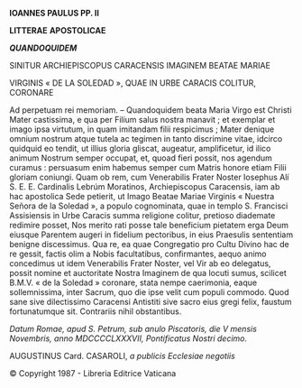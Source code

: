 **IOANNES PAULUS PP. II**

**LITTERAE** **APOSTOLICAE**

***QUANDOQUIDEM***

SINITUR ARCHIEPISCOPUS CARACENSIS IMAGINEM BEATAE MARIAE

VIRGINIS « DE LA SOLEDAD », QUAE IN URBE CARACIS COLITUR, CORONARE

Ad perpetuam rei memoriam. – Quandoquidem beata Maria Virgo est Christi Mater castissima, e qua per Filium salus nostra manavit ; et exemplar et imago ipsa virtutum, in quam imitandam filii respicimus ; Mater denique omnium nostrum atque tutela ac tegimen in tanto discrimine vitae, idcirco quidquid eo tendit, ut illius gloria gliscat, augeatur, amplificetur, id ilico animum Nostrum semper occupat, et, quoad fieri possit, nos agendum curamus : persuasum enim habemus semper cum Matris honore etiam Filii gloriam coniungi. Quam ob rem, cum Venerabilis Frater Noster Iosephus Alí S. E. E. Cardinalis Lebrúm Moratinos, Archiepiscopus Caracensis, iam ab hac apostolica Sede petierit, ut Imago Beatae Mariae Virginis « Nuestra Señora de la Soledad », a populo cognominata, quae in templo S. Francisci Assisiensis in Urbe Caracis summa religione colitur, pretioso diademate redimire posset, Nos merito rati posse tale beneficium pietatem erga Deum eiusque Parentem augeri in fidelium pectoribus, in eius Praesulis sententiam benigne discessimus. Qua re, ea quae Congregatio pro Cultu Divino hac de re gessit, factis olim a Nobis facultatibus, confirmantes, aequo animo concedimus ut idem Venerabilis Frater Noster, vel Vir ab eo delegatus, possit nomine et auctoritate Nostra Imaginem de qua locuti sumus, scilicet B.M.V. « de la Soledad » coronare, stata nempe caerimonia, eaque sollemnissima, inter Sacrum, quo die ipse velit cum populi commodo. Quod sane sive dilectissimo Caracensi Antistiti sive sacro eius gregi felix, faustum fortunatumque sit. Contrariis nihil obstantibus.

*Datum Romae, apud S. Petrum, sub anulo Piscatoris, die V mensis Novembris, anno MDCCCCLXXXVII, Pontificatus Nostri decimo.*

AUGUSTINUS Card. CASAROLI, *a publicis Ecclesiae negotiis*

© Copyright 1987 - Libreria Editrice Vaticana